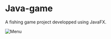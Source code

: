 # Java-game
A fishing game project developped using JavaFX.

![Menu](https://github.com/Pepilo/Java-game-WIP/assets/144693680/0af49bd1-8b12-4409-afc5-de1a51cf6be6)

